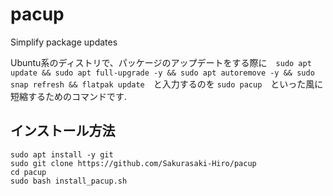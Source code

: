 # pacup

Simplify package updates

Ubuntu系のディストリで、パッケージのアップデートをする際に　`sudo apt update && sudo apt full-upgrade -y && sudo apt autoremove -y && sudo snap refresh && flatpak update`　と入力するのを `sudo pacup`　といった風に短縮するためのコマンドです.

## インストール方法
```
sudo apt install -y git
sudo git clone https://github.com/Sakurasaki-Hiro/pacup
cd pacup
sudo bash install_pacup.sh
```
